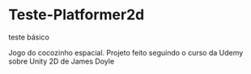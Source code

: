 # Teste-Platformer2d
teste básico


Jogo do cocozinho espacial. Projeto feito seguindo o curso da Udemy sobre Unity 2D de James Doyle
